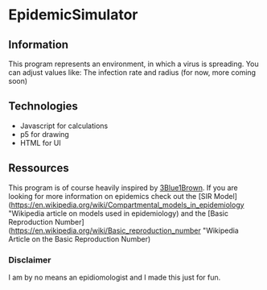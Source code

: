 # EpidemicSimulator

## Information

This program represents an environment, in which a virus is spreading. You can adjust values like: The infection rate and radius (for now, more coming soon)

## Technologies

- Javascript for calculations
- p5 for drawing
- HTML for UI

## Ressources

This program is of course heavily inspired by [3Blue1Brown](https://www.youtube.com/watch?v=gxAaO2rsdIs "3Blue1Brown's video to epidemics"). 
If you are looking for more information on epidemics check out the [SIR Model] (https://en.wikipedia.org/wiki/Compartmental_models_in_epidemiology "Wikipedia article on models used in epidemiology) and the [Basic Reproduction Number] (https://en.wikipedia.org/wiki/Basic_reproduction_number "Wikipedia Article on the Basic Reproduction Number)

### Disclaimer

I am by no means an epidiomologist and I made this just for fun.
